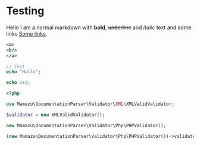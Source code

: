# Testing
Hello I am a normal markdown with **bold**, ~~underline~~ and _italic_ text and some links <a href="#">Some links</a>.

```xml
<a>
<b/>
</a>
```

```php
// Test
echo "Hallo";

echo 2+2;
```

```php
<?php

use Mamazu\DocumentationParser\Validator\XML\XMLValidValidator;

$validator = new XMLValidValidator();

new Mamazu\DocumentationParser\Validator\Php\PHPValidator();

(new Mamazu\DocumentationParser\Validator\Php\PHPValidator())->validate();
```
